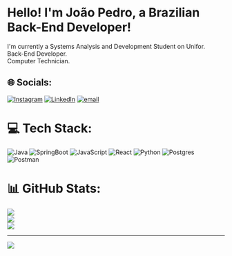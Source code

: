 # Hello! I'm João Pedro, a Brazilian Back-End Developer!
I'm currently a Systems Analysis and Development Student on Unifor.<br>Back-End Developer.<br>Computer Technician.<br>


## 🌐 Socials:
[![Instagram](https://img.shields.io/badge/Instagram-%23E4405F.svg?logo=Instagram&logoColor=white)](https://instagram.com/jp_nobree) [![LinkedIn](https://img.shields.io/badge/LinkedIn-%230077B5.svg?logo=linkedin&logoColor=white)](https://linkedin.com/in/jpnobree) [![email](https://img.shields.io/badge/Email-D14836?logo=gmail&logoColor=white)](mailto:jpnobreee@gmail.com) 

# 💻 Tech Stack:
![Java](https://img.shields.io/badge/Java-ED8B00?style=for-the-badge&logo=openjdk&logoColor=white) ![SpringBoot]([https://img.shields.io/badge/SpringBoot-6DB33F?style=flat-square&logo=Spring&logoColor=white]) ![JavaScript](https://img.shields.io/badge/javascript-%23323330.svg?style=for-the-badge&logo=javascript&logoColor=%23F7DF1E) ![React](https://img.shields.io/badge/react-%2320232a.svg?style=for-the-badge&logo=react&logoColor=%2361DAFB) ![Python](https://img.shields.io/badge/python-3670A0?style=for-the-badge&logo=python&logoColor=ffdd54) ![Postgres](https://img.shields.io/badge/postgres-%23316192.svg?style=for-the-badge&logo=postgresql&logoColor=white) ![Postman](https://img.shields.io/badge/Postman-FF6C37?style=for-the-badge&logo=postman&logoColor=white) 
# 📊 GitHub Stats:
![](https://github-readme-stats.vercel.app/api?username=jpnobree&theme=dark&hide_border=false&include_all_commits=false&count_private=false)<br/>
![](https://nirzak-streak-stats.vercel.app/?user=jpnobree&theme=dark&hide_border=false)<br/>
![](https://github-readme-stats.vercel.app/api/top-langs/?username=jpnobree&theme=dark&hide_border=false&include_all_commits=false&count_private=false&layout=compact)

---
[![](https://visitcount.itsvg.in/api?id=jpnobree&icon=0&color=0)](https://visitcount.itsvg.in)

<!-- Proudly created with GPRM ( https://gprm.itsvg.in ) -->

